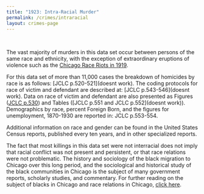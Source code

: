 ```yaml
---
title: "1923: Intra-Racial Murder"
permalink: /crimes/intraracial
layout: crimes-page
---
```


![]()
![]()

The vast majority of murders in this data set occur between persons of the same race and ethnicity, with the exception of extraordinary eruptions of violence such as the [Chicago Race Riots in 1919](/historical/movements/raceriot/ ).

For this data set of more than 11,000 cases the breakdown of homicides by race is as follows: [JCLC p.520-521](doesnt work). The coding protocols for race of victim and defendant are described at: [JCLC p.543-546](doesnt work). Data on race of victim and defendant are also presented as Figures ([JCLC p.530](/docs_fk/homicide/jclc530.pdf)) and Tables ([JCLC p.551 and JCLC p.552](doesnt work)). Demographics by race, percent Foreign Born, and the figures for unemployment, 1870-1930 are reported in: JCLC p.553-554.

Additional information on race and gender can be found in the United States Census reports, published every ten years, and in other specialized reports.  

The fact that most killings in this data set were not interracial does not imply that racial conflict was not present and persistent, or that race relations were not problematic. The history and sociology of the black migration to Chicago over this long period, and the sociological and historical study of the black communities in Chicago is the subject of many government reports, scholarly studies, and commentary. For further reading on the subject of blacks in Chicago and race relations in Chicago, [click here](/historical/movements/raceriot/).
